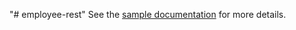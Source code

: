 "# employee-rest" 
See the [sample documentation](https://github.com/buics/employee-rest/blob/master/bluemix_java_microservice.htm) for more details.
